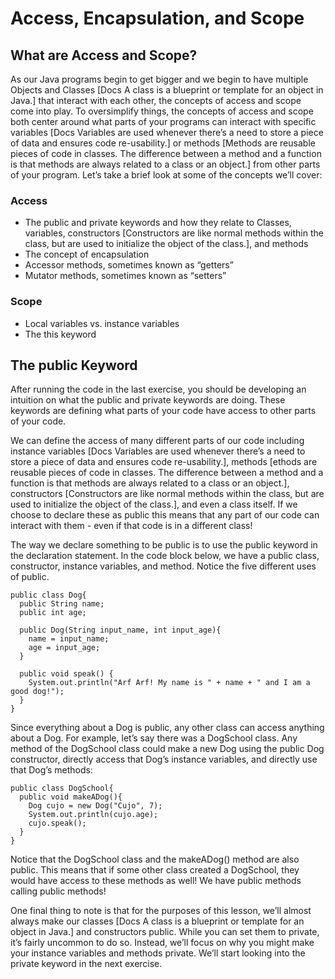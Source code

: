 # Access, Encapsulation, and Scope
## What are Access and Scope?

As our Java programs begin to get bigger and we begin to have multiple Objects and Classes [Docs A class is a blueprint or template for an object in Java.] that interact with each other, the concepts of access and scope come into play. To oversimplify things, the concepts of access and scope both center around what parts of your programs can interact with specific variables [Docs Variables are used whenever there’s a need to store a piece of data and ensures code re-usability.] or methods [Methods are reusable pieces of code in classes. The difference between a method and a function is that methods are always related to a class or an object.] from other parts of your program. Let’s take a brief look at some of the concepts we’ll cover:

### Access
* The public and private keywords and how they relate to Classes, variables, constructors [Constructors are like normal methods within the class, but are used to initialize the object of the class.], and methods
* The concept of encapsulation
* Accessor methods, sometimes known as “getters”
* Mutator methods, sometimes known as “setters”

### Scope
* Local variables vs. instance variables
* The this keyword

## The public Keyword
After running the code in the last exercise, you should be developing an intuition on what the public and private keywords are doing. These keywords are defining what parts of your code have access to other parts of your code.

We can define the access of many different parts of our code including instance variables [Docs Variables are used whenever there’s a need to store a piece of data and ensures code re-usability.], methods [ethods are reusable pieces of code in classes. The difference between a method and a function is that methods are always related to a class or an object.], constructors [Constructors are like normal methods within the class, but are used to initialize the object of the class.], and even a class itself. If we choose to declare these as public this means that any part of our code can interact with them - even if that code is in a different class!

The way we declare something to be public is to use the public keyword in the declaration statement. In the code block below, we have a public class, constructor, instance variables, and method. Notice the five different uses of public.

```
public class Dog{
  public String name;
  public int age;

  public Dog(String input_name, int input_age){
    name = input_name;
    age = input_age;
  }
    
  public void speak() {
    System.out.println("Arf Arf! My name is " + name + " and I am a good dog!");
  }
}
```
Since everything about a Dog is public, any other class can access anything about a Dog. For example, let’s say there was a DogSchool class. Any method of the DogSchool class could make a new Dog using the public Dog constructor, directly access that Dog’s instance variables, and directly use that Dog’s methods:
```
public class DogSchool{
  public void makeADog(){
    Dog cujo = new Dog("Cujo", 7);
    System.out.println(cujo.age);
    cujo.speak();
  }
}
```
Notice that the DogSchool class and the makeADog() method are also public. This means that if some other class created a DogSchool, they would have access to these methods as well! We have public methods calling public methods!

One final thing to note is that for the purposes of this lesson, we’ll almost always make our classes [Docs A class is a blueprint or template for an object in Java.] and constructors public. While you can set them to private, it’s fairly uncommon to do so. Instead, we’ll focus on why you might make your instance variables and methods private. We’ll start looking into the private keyword in the next exercise.
